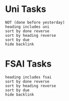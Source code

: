 # Uni Tasks
```tasks
NOT (done before yesterday)
heading includes uni
sort by done reverse
sort by heading reverse
sort by due 
hide backlink
```

# FSAI Tasks
```tasks
heading includes fsai
sort by done reverse
sort by heading reverse
sort by due 
hide backlink
```

